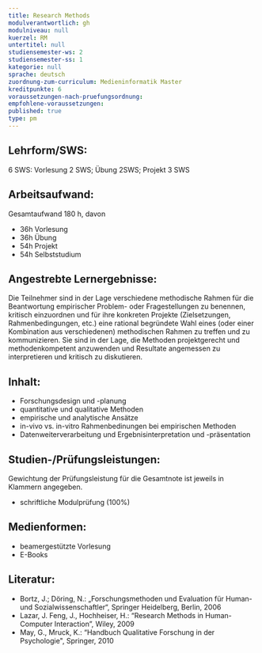 ```yaml
---
title: Research Methods
modulverantwortlich: gh
modulniveau: null
kuerzel: RM
untertitel: null
studiensemester-ws: 2
studiensemester-ss: 1
kategorie: null
sprache: deutsch
zuordnung-zum-curriculum: Medieninformatik Master
kreditpunkte: 6
voraussetzungen-nach-pruefungsordnung:
empfohlene-voraussetzungen: 
published: true
type: pm
---
```


## Lehrform/SWS:

6 SWS: Vorlesung 2 SWS; Übung 2SWS; Projekt 3 SWS

## Arbeitsaufwand:

Gesamtaufwand 180 h, davon 

- 36h Vorlesung 
- 36h Übung
- 54h Projekt 
- 54h Selbststudium

## Angestrebte Lernergebnisse:

Die Teilnehmer sind in der Lage verschiedene methodische Rahmen für die Beantwortung empirischer Problem- oder Fragestellungen zu benennen, kritisch einzuordnen und für ihre konkreten Projekte (Zielsetzungen, Rahmenbedingungen, etc.) eine rational begründete Wahl eines (oder einer Kombination aus verschiedenen) methodischen Rahmen zu treffen und zu kommunizieren.
Sie sind in der Lage, die Methoden projektgerecht und methodenkompetent anzuwenden und Resultate angemessen zu interpretieren und 
kritisch zu diskutieren.

## Inhalt:
- Forschungsdesign und -planung
- quantitative und qualitative Methoden
- empirische und analytische Ansätze
- in-vivo vs. in-vitro Rahmenbedinungen bei empirischen Methoden
- Datenweiterverarbeitung und Ergebnisinterpretation und -präsentation


## Studien-/Prüfungsleistungen:
Gewichtung der Prüfungsleistung für die Gesamtnote ist jeweils in Klammern angegeben.
- schriftliche Modulprüfung (100%)

## Medienformen:
- beamergestützte Vorlesung
- E-Books


## Literatur:
- Bortz, J.; Döring, N.: „Forschungsmethoden und Evaluation für Human- und Sozialwissenschaftler“, Springer Heidelberg, Berlin, 2006
- Lazar, J. Feng, J., Hochheiser, H.: “Research Methods in Human-Computer Interaction”, Wiley, 2009
- May, G., Mruck, K.: “Handbuch Qualitative Forschung in der Psychologie", Springer, 2010

